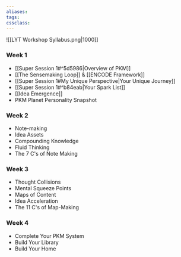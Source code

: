 ```yaml
---
aliases:
tags:
cssclass: 
---
```


![[LYT Workshop Syllabus.png|1000]]

### Week 1
- [[Super Session 1#^5d5986|Overview of PKM]]
- [[The Sensemaking Loop]] & [[ENCODE Framework]]
- [[Super Session 1#My Unique Perspective|Your Unique Journey]]
- [[Super Session 1#^b84eab|Your Spark List]]
- [[Idea Emergence]]
- PKM Planet Personality Snapshot

### Week 2
- Note-making
- Idea Assets
- Compounding Knowledge
- Fluid Thinking
- The 7 C's of Note Making

### Week 3
- Thought Collisions
- Mental Squeeze Points
- Maps of Content
- Idea Acceleration
- The 11 C's of Map-Making

### Week 4
- Complete Your PKM System
- Build Your Library
- Build Your Home